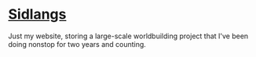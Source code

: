 # [Sidlangs](https://sidlangs.com)

Just my website, storing a large-scale worldbuilding project that I've been doing nonstop for two years and counting.
